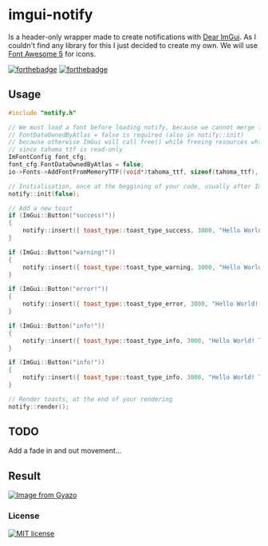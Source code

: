 # imgui-notify
Is a header-only wrapper made to create notifications with [Dear ImGui](https://github.com/ocornut/imgui). As I couldn't find any library for this I just decided to create my own. We will use [Font Awesome 5](https://fontawesome.com/) for icons.

[![forthebadge](https://forthebadge.com/images/badges/made-with-c-plus-plus.svg)](https://forthebadge.com)
[![forthebadge](https://forthebadge.com/images/badges/built-with-love.svg)](https://forthebadge.com)

## Usage
```c++
#include "notify.h"

// We must load a font before loading notify, because we cannot merge font-awesome with default font
// FontDataOwnedByAtlas = false is required (also in notify::init)
// because otherwise ImGui will call free() while freeing resources which will lead into a crash
// since tahoma_ttf is read-only
ImFontConfig font_cfg;
font_cfg.FontDataOwnedByAtlas = false;
io->Fonts->AddFontFromMemoryTTF((void*)tahoma_ttf, sizeof(tahoma_ttf), 17.f, &font_cfg);

// Initialisation, once at the beggining of your code, usually after ImGui_ImplDX12_Init()
notify::init(false);

// Add a new toast
if (ImGui::Button("success!"))
{
    notify::insert({ toast_type::toast_type_success, 3000, "Hello World! This is a success! %s", "We can also format here:)" });
}

if (ImGui::Button("warning!"))
{
    notify::insert({ toast_type::toast_type_warning, 3000, "Hello World! This is a warning!" });
}

if (ImGui::Button("error!"))
{
    notify::insert({ toast_type::toast_type_error, 3000, "Hello World! This is an error!" });
}

if (ImGui::Button("info!"))
{
    notify::insert({ toast_type::toast_type_info, 3000, "Hello World! This is an info!" });
}

if (ImGui::Button("info!"))
{
    notify::insert({ toast_type::toast_type_info, 3000, "Hello World! This is an info! Yes I also support multiline text! Lorem ipsum dolor sit amet, consectetur adipiscing elit, sed do eiusmod tempor incididunt ut labore et dolore magna aliqua. Ut enim ad minim veniam, quis nostrud exercitation" });
}

// Render toasts, at the end of your rendering
notify::render();
```

## TODO
Add a fade in and out movement...

## Result
[![Image from Gyazo](https://i.gyazo.com/2c8a6b7aa030a80e54e993058ca80559.gif)](https://gyazo.com/2c8a6b7aa030a80e54e993058ca80559)

### License
[![MIT license](https://img.shields.io/badge/License-MIT-blue.svg)](https://github.com/patrickcjk/imgui-notify/blob/main/LICENSE)
